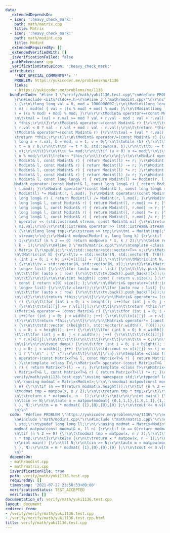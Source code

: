 ```yaml
---
data:
  _extendedDependsOn:
  - icon: ':heavy_check_mark:'
    path: math/matrix.cpp
    title: Matrix
  - icon: ':heavy_check_mark:'
    path: math/modint.cpp
    title: Modint
  _extendedRequiredBy: []
  _extendedVerifiedWith: []
  _isVerificationFailed: false
  _pathExtension: cpp
  _verificationStatusIcon: ':heavy_check_mark:'
  attributes:
    '*NOT_SPECIAL_COMMENTS*': ''
    PROBLEM: https://yukicoder.me/problems/no/1136
    links:
    - https://yukicoder.me/problems/no/1136
  bundledCode: "#line 1 \"verify/math/yuki1136.test.cpp\"\n#define PROBLEM \"https://yukicoder.me/problems/no/1136\"\
    \r\n#include <bits/stdc++.h>\r\n#line 2 \"math/modint.cpp\"\n\r\nstruct Modint\
    \ {\r\n\tlong long val = 0, mod = 1000000007;\r\n\tModint(long long x, long long\
    \ m) : mod(m) { val = ((x % mod) + mod) % mod; }\r\n\tModint(long long x) { val\
    \ = ((x % mod) + mod) % mod; }\r\n\r\n\tModint& operator+=(const Modint& r) {\r\
    \n\t\tval = (val + r.val >= mod ? val + r.val - mod : val + r.val);\r\n\t\treturn\
    \ *this;\r\n\t}\r\n\tModint& operator-=(const Modint& r) {\r\n\t\tval = (val -\
    \ r.val < 0 ? val - r.val + mod : val - r.val);\r\n\t\treturn *this;\r\n\t}\r\n\
    \tModint& operator*=(const Modint& r) {\r\n\t\tval = (val * r.val) % mod;\r\n\t\
    \treturn *this;\r\n\t}\r\n\tModint& operator/=(const Modint& r) {\r\n\t\tlong\
    \ long a = r.val, b = mod, u = 1, v = 0;\r\n\t\twhile (b) {\r\n\t\t\tlong long\
    \ t = a / b;\r\n\t\t\ta -= t * b; std::swap(a, b);\r\n\t\t\tu -= t * v; std::swap(u,\
    \ v);\r\n\t\t}\r\n\t\tu %= mod;\r\n\t\tif (u < 0) u += mod;\r\n\t\tval = val *\
    \ u % mod;\r\n\t\treturn *this;\r\n\t}\r\n\r\n};\r\n\r\nModint operator+(const\
    \ Modint& l, const Modint& r) { return Modint(l) += r; }\r\nModint operator-(const\
    \ Modint& l, const Modint& r) { return Modint(l) -= r; }\r\nModint operator*(const\
    \ Modint& l, const Modint& r) { return Modint(l) *= r; }\r\nModint operator/(const\
    \ Modint& l, const Modint& r) { return Modint(l) /= r; }\r\nModint operator+(const\
    \ Modint& l, const long long& r) { return Modint(l) += Modint(r, l.mod); }\r\n\
    Modint operator-(const Modint& l, const long long& r) { return Modint(l) -= Modint(r,\
    \ l.mod); }\r\nModint operator*(const Modint& l, const long long& r) { return\
    \ Modint(l) *= Modint(r, l.mod); }\r\nModint operator/(const Modint& l, const\
    \ long long& r) { return Modint(l) /= Modint(r, l.mod); }\r\nModint operator+(const\
    \ long long& l, const Modint& r) { return Modint(l, r.mod) += r; }\r\nModint operator-(const\
    \ long long& l, const Modint& r) { return Modint(l, r.mod) -= r; }\r\nModint operator*(const\
    \ long long& l, const Modint& r) { return Modint(l, r.mod) *= r; }\r\nModint operator/(const\
    \ long long& l, const Modint& r) { return Modint(l, r.mod) /= r; }\r\n\r\nstd::ostream&\
    \ operator << (std::ostream& stream, const Modint& mi) {\r\n\treturn stream <<\
    \ mi.val;\r\n};\r\nstd::istream& operator >> (std::istream& stream, Modint& mi)\
    \ {\r\n\tlong long tmp;\r\n\tstream >> tmp;\r\n\tmi = Modint(tmp);\r\n\treturn\
    \ stream;\r\n};\r\nModint modpow(Modint x, long long k) {\r\n\tif (k == 0)return\
    \ 1;\r\n\tif (k % 2 == 0) return modpow(x * x, k / 2);\r\n\telse return x * modpow(x,\
    \ k - 1);\r\n}\r\n#line 2 \"math/matrix.cpp\"\n\r\ntemplate <class T>\r\nstruct\
    \ Matrix {\r\npublic:\r\n\tstd::vector<std::vector<T>> v;\r\n\tMatrix() = default;\r\
    \n\tMatrix(int N) {\r\n\t\tv = std::vector(N, std::vector(N, T(0)));\r\n\t\tfor\
    \ (int i = 0; i < N; i++)v[i][i] = T(1);\r\n\t}\r\n\tMatrix(int N, int M, T x)\
    \ {\r\n\t\tv = std::vector(N, std::vector(M, x));\r\n\t}\r\n\tMatrix(std::initializer_list<std::initializer_list<long\
    \ long>> list) {\r\n\t\tfor (auto row : list) {\r\n\t\t\tv.push_back(std::vector<T>());\r\
    \n\t\t\tfor (auto x : row) {\r\n\t\t\t\tv.back().push_back(T(x));\r\n\t\t\t}\r\
    \n\t\t}\r\n\t}\r\n\r\n\tint height() const { return v.size(); };\r\n\tint width()\
    \ const { return v[0].size(); };\r\n\r\n\tMatrix& operator=(std::initializer_list<std::initializer_list<long\
    \ long>> list) {\r\n\t\tv.clear();\r\n\t\tfor (auto row : list) {\r\n\t\t\tv.push_back(std::vector<T>());\r\
    \n\t\t\tfor (auto x : row) {\r\n\t\t\t\tv.back().push_back(T(x));\r\n\t\t\t}\r\
    \n\t\t}\r\n\t\treturn *this;\r\n\t}\r\n\r\n\tMatrix& operator+= (const Matrix&\
    \ r) {\r\n\t\tfor (int i = 0; i < height(); i++)for (int j = 0; j < width(); j++)\
    \ {\r\n\t\t\tv[i][j] += r.v[i][j];\r\n\t\t}\r\n\t\treturn *this;\r\n\t}\r\n\r\n\
    \tMatrix& operator-= (const Matrix& r) {\r\n\t\tfor (int i = 0; i < height();\
    \ i++)for (int j = 0; j < width(); j++) {\r\n\t\t\tv[i][j] -= r.v[i][j];\r\n\t\
    \t}\r\n\t\treturn *this;\r\n\t}\r\n\r\n\tMatrix& operator*= (const Matrix& r)\
    \ {\r\n\t\tstd::vector c(height(), std::vector(r.width(), T(0)));\r\n\t\tfor (int\
    \ i = 0; i < height(); i++) {\r\n\t\t\tfor (int k = 0; k < width(); k++) {\r\n\
    \t\t\t\tfor (int j = 0; j < r.width(); j++) {\r\n\t\t\t\t\tc[i][j] += v[i][k]\
    \ * r.v[k][j];\r\n\t\t\t\t}\r\n\t\t\t}\r\n\t\t}\r\n\t\tv = c;\r\n\t\treturn *this;\r\
    \n\t}\r\n\r\n\tvoid dump() {\r\n\t\tfor (int i = 0; i < height(); i++)for (int\
    \ j = 0; j < width(); j++) {\r\n\t\t\tstd::cout << v[i][j] << (j == width() -\
    \ 1 ? \"\\n\" : \" \");\r\n\t\t}\r\n\t}\r\n};\r\ntemplate <class T>\r\nMatrix<T>\
    \ operator+(const Matrix<T>& l, const Matrix<T>& r) { return Matrix<T>(l) += r;\
    \ }\r\ntemplate <class T>\r\nMatrix<T> operator-(const Matrix<T>& l, const Matrix<T>&\
    \ r) { return Matrix<T>(l) -= r; }\r\ntemplate <class T>\r\nMatrix<T> operator*(const\
    \ Matrix<T>& l, const Matrix<T>& r) { return Matrix<T>(l) *= r; }\r\n#line 5 \"\
    verify/math/yuki1136.test.cpp\"\nusing namespace std;\r\ntypedef long long ll;\r\
    \n\r\nusing modmat = Matrix<Modint>;\r\n\r\nmodmat matpow(const modmat& x, ll\
    \ n) {\r\n\tif (n == 0)return modmat(x.height());\r\n\tif (n % 2 == 0) {\r\n\t\
    \tmodmat tmp = matpow(x, n / 2);\r\n\t\treturn tmp * tmp;\r\n\t}\r\n\telse {\r\
    \n\t\treturn x * matpow(x, n - 1);\r\n\t}\r\n}\r\n\r\nint main() {\r\n\tll N;\r\
    \n\tcin >> N;\r\n\tauto m = matpow(modmat{ {0,1,1,1},{1,0,1,1},{1,1,0,1},{1,1,1,0}\
    \ }, N);\r\n\tm = m * modmat{ {1},{0},{0},{0} };\r\n\tcout << m.v[0][0] << endl;\r\
    \n}\n"
  code: "#define PROBLEM \"https://yukicoder.me/problems/no/1136\"\r\n#include <bits/stdc++.h>\r\
    \n#include \"math/modint.cpp\"\r\n#include \"math/matrix.cpp\"\r\nusing namespace\
    \ std;\r\ntypedef long long ll;\r\n\r\nusing modmat = Matrix<Modint>;\r\n\r\n\
    modmat matpow(const modmat& x, ll n) {\r\n\tif (n == 0)return modmat(x.height());\r\
    \n\tif (n % 2 == 0) {\r\n\t\tmodmat tmp = matpow(x, n / 2);\r\n\t\treturn tmp\
    \ * tmp;\r\n\t}\r\n\telse {\r\n\t\treturn x * matpow(x, n - 1);\r\n\t}\r\n}\r\n\
    \r\nint main() {\r\n\tll N;\r\n\tcin >> N;\r\n\tauto m = matpow(modmat{ {0,1,1,1},{1,0,1,1},{1,1,0,1},{1,1,1,0}\
    \ }, N);\r\n\tm = m * modmat{ {1},{0},{0},{0} };\r\n\tcout << m.v[0][0] << endl;\r\
    \n}"
  dependsOn:
  - math/modint.cpp
  - math/matrix.cpp
  isVerificationFile: true
  path: verify/math/yuki1136.test.cpp
  requiredBy: []
  timestamp: '2021-07-27 23:50:33+09:00'
  verificationStatus: TEST_ACCEPTED
  verifiedWith: []
documentation_of: verify/math/yuki1136.test.cpp
layout: document
redirect_from:
- /verify/verify/math/yuki1136.test.cpp
- /verify/verify/math/yuki1136.test.cpp.html
title: verify/math/yuki1136.test.cpp
---
```

